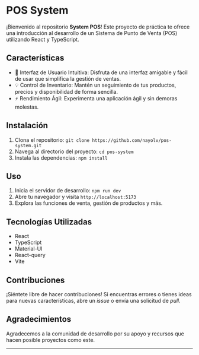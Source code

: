 # POS System

¡Bienvenido al repositorio **System POS**! Este proyecto de práctica te ofrece una introducción al desarrollo de un Sistema de Punto de Venta (POS) utilizando React y TypeScript.

## Características

- 🚀 Interfaz de Usuario Intuitiva: Disfruta de una interfaz amigable y fácil de usar que simplifica la gestión de ventas.
- 💡 Control de Inventario: Mantén un seguimiento de tus productos, precios y disponibilidad de forma sencilla.
- ⚡ Rendimiento Ágil: Experimenta una aplicación ágil y sin demoras molestas.

## Instalación

1. Clona el repositorio: `git clone https://github.com/nayolv/pos-system.git`
2. Navega al directorio del proyecto: `cd pos-system`
3. Instala las dependencias: `npm install`

## Uso

1. Inicia el servidor de desarrollo: `npm run dev`
2. Abre tu navegador y visita `http://localhost:5173`
3. Explora las funciones de venta, gestión de productos y más.

## Tecnologías Utilizadas

- React
- TypeScript
- Material-UI
- React-query
- Vite

## Contribuciones

¡Siéntete libre de hacer contribuciones! Si encuentras errores o tienes ideas para nuevas características, abre un *issue* o envía una solicitud de *pull*.

## Agradecimientos

Agradecemos a la comunidad de desarrollo por su apoyo y recursos que hacen posible proyectos como este.

---